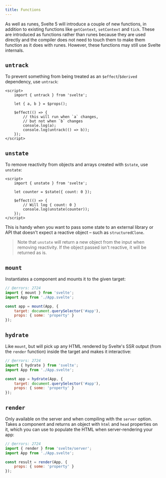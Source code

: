 ```yaml
---
title: Functions
---
```


As well as runes, Svelte 5 will introduce a couple of new functions, in addition to existing functions like `getContext`, `setContext` and `tick`. These are introduced as functions rather than runes because they are used directly and the compiler does not need to touch them to make them function as it does with runes. However, these functions may still use Svelte internals.

## `untrack`

To prevent something from being treated as an `$effect`/`$derived` dependency, use `untrack`:

```svelte
<script>
	import { untrack } from 'svelte';

	let { a, b } = $props();

	$effect(() => {
		// this will run when `a` changes,
		// but not when `b` changes
		console.log(a);
		console.log(untrack(() => b));
	});
</script>
```

## `unstate`

To remove reactivity from objects and arrays created with `$state`, use `unstate`:

```svelte
<script>
	import { unstate } from 'svelte';

	let counter = $state({ count: 0 });

	$effect(() => {
		// Will log { count: 0 }
		console.log(unstate(counter));
	});
</script>
```

This is handy when you want to pass some state to an external library or API that doesn't expect a reactive object – such as `structuredClone`.

> Note that `unstate` will return a new object from the input when removing reactivity. If the object passed isn't reactive, it will be returned as is.

## `mount`

Instantiates a component and mounts it to the given target:

```js
// @errors: 2724
import { mount } from 'svelte';
import App from './App.svelte';

const app = mount(App, {
	target: document.querySelector('#app'),
	props: { some: 'property' }
});
```

## `hydrate`

Like `mount`, but will pick up any HTML rendered by Svelte's SSR output (from the `render` function) inside the target and makes it interactive:

```js
// @errors: 2724
import { hydrate } from 'svelte';
import App from './App.svelte';

const app = hydrate(App, {
	target: document.querySelector('#app'),
	props: { some: 'property' }
});
```

## `render`

Only available on the server and when compiling with the `server` option. Takes a component and returns an object with `html` and `head` properties on it, which you can use to populate the HTML when server-rendering your app:

```js
// @errors: 2724
import { render } from 'svelte/server';
import App from './App.svelte';

const result = render(App, {
	props: { some: 'property' }
});
```
